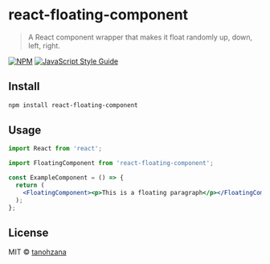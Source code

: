 # react-floating-component

> A React component wrapper that makes it float randomly up, down, left, right.

[![NPM](https://img.shields.io/npm/v/react-floating-component.svg)](https://www.npmjs.com/package/react-floating-component) [![JavaScript Style Guide](https://img.shields.io/badge/code_style-standard-brightgreen.svg)](https://standardjs.com)

## Install

```bash
npm install react-floating-component
```

## Usage

```jsx
import React from 'react';

import FloatingComponent from 'react-floating-component';

const ExampleComponent = () => {
  return (
    <FloatingComponent><p>This is a floating paragraph</p></FloatingComponent>
  );
};
```

## License

MIT © [tanohzana](https://github.com/tanohzana)
